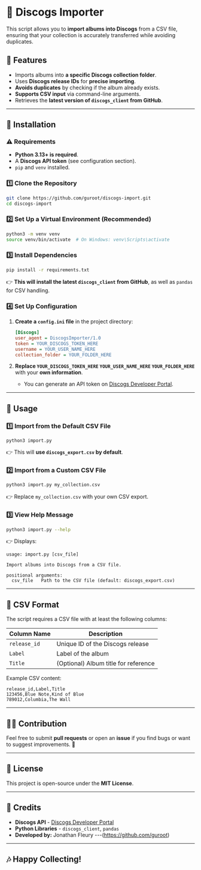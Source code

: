 # 🎵 Discogs Importer

This script allows you to **import albums into Discogs** from a CSV file, ensuring that your collection is accurately transferred while avoiding duplicates.

## 🚀 Features
- Imports albums into **a specific Discogs collection folder**.
- Uses **Discogs release IDs** for **precise importing**.
- **Avoids duplicates** by checking if the album already exists.
- **Supports CSV input** via command-line arguments.
- Retrieves the **latest version of `discogs_client` from GitHub**.

---

## 🫠 Installation

### ⚠️ Requirements
- **Python 3.13+ is required**.
- A **Discogs API token** (see configuration section).
- `pip` and `venv` installed.

### 1️⃣ Clone the Repository
```sh
git clone https://github.com/guroot/discogs-import.git
cd discogs-import
```

### 2️⃣ Set Up a Virtual Environment (Recommended)
```sh
python3 -m venv venv
source venv/bin/activate  # On Windows: venv\Scripts\activate
```

### 3️⃣ Install Dependencies
```sh
pip install -r requirements.txt
```

👉 **This will install the latest `discogs_client` from GitHub**, as well as `pandas` for CSV handling.

### 4️⃣ Set Up Configuration
1. **Create a `config.ini` file** in the project directory:
   
   ```ini
   [Discogs]
   user_agent = DiscogsImporter/1.0
   token = YOUR_DISCOGS_TOKEN_HERE
   username = YOUR_USER_NAME_HERE
   collection_folder = YOUR_FOLDER_HERE
   ```

2. **Replace `YOUR_DISCOGS_TOKEN_HERE` `YOUR_USER_NAME_HERE` `YOUR_FOLDER_HERE`** with your **own information**.
   - You can generate an API token on [Discogs Developer Portal](https://www.discogs.com/settings/developers).

---

## 🎯 Usage

### **1️⃣ Import from the Default CSV File**
```
python3 import.py
```

👉 This will **use `discogs_export.csv` by default**.

### **2️⃣ Import from a Custom CSV File**
```sh
python3 import.py my_collection.csv
```
👉 Replace `my_collection.csv` with your own CSV export.

### **3️⃣ View Help Message**
```sh
python3 import.py --help
```
👉 Displays:
```
usage: import.py [csv_file]

Import albums into Discogs from a CSV file.

positional arguments:
  csv_file   Path to the CSV file (default: discogs_export.csv)
```

---

## 📝 CSV Format
The script requires a CSV file with at least the following columns:

| Column Name    | Description                           |
|---------------|---------------------------------------|
| `release_id`  | Unique ID of the Discogs release     |
| `Label`       | Label of the album                   |
| `Title`       | (Optional) Album title for reference |

Example CSV content:
```
release_id,Label,Title
123456,Blue Note,Kind of Blue
789012,Columbia,The Wall
```

---

## 👨‍💻 Contribution
Feel free to submit **pull requests** or open an **issue** if you find bugs or want to suggest improvements. 🎵

---

## 📝 License
This project is open-source under the **MIT License**.

---

## 🤝 Credits
- **Discogs API** - [Discogs Developer Portal](https://www.discogs.com/developers/)
- **Python Libraries** - `discogs_client`, `pandas`
- **Developed by:** Jonathan Fleury ---(https://github.com/guroot)

---

## 🎶 Happy Collecting!

